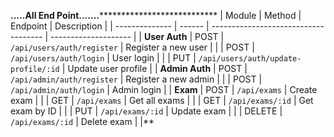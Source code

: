 **************************************.....All End Point.......*****************************************************************
| Module         | Method | Endpoint                             | Description          |
| -------------- | ------ | ------------------------------------ | -------------------- |
| **User Auth**  | POST   | `/api/users/auth/register`           | Register a new user  |
|                | POST   | `/api/users/auth/login`              | User login           |
|                | PUT    | `/api/users/auth/update-profile/:id` | Update user profile  |
| **Admin Auth** | POST   | `/api/admin/auth/register`           | Register a new admin |
|                | POST   | `/api/admin/auth/login`              | Admin login          |
| **Exam**       | POST   | `/api/exams`                         | Create exam          |
|                | GET    | `/api/exams`                         | Get all exams        |
|                | GET    | `/api/exams/:id`                     | Get exam by ID       |
|                | PUT    | `/api/exams/:id`                     | Update exam          |
|                | DELETE | `/api/exams/:id`                     | Delete exam          |
|**
